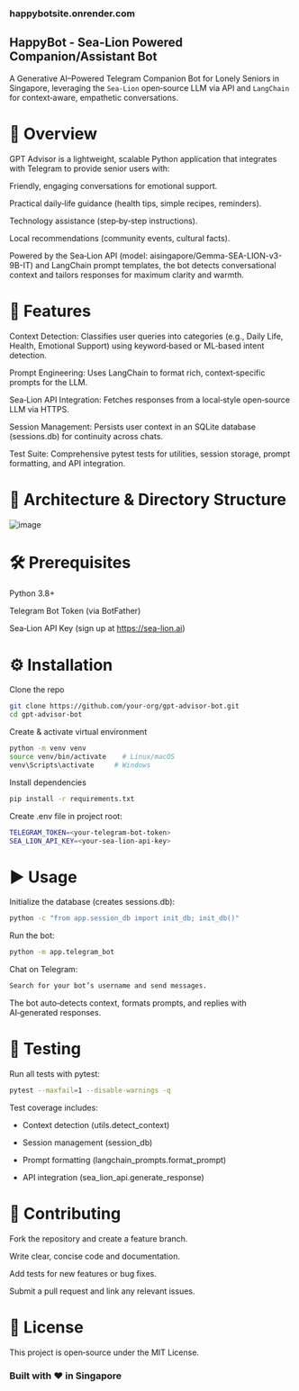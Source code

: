 
### happybotsite.onrender.com

## HappyBot - Sea-Lion Powered Companion/Assistant Bot

A Generative AI–Powered Telegram Companion Bot for Lonely Seniors in Singapore, leveraging the `Sea‑Lion` open‑source LLM via API and `LangChain` for context‑aware, empathetic conversations.

# 📖 Overview

GPT Advisor is a lightweight, scalable Python application that integrates with Telegram to provide senior users with:

Friendly, engaging conversations for emotional support.

Practical daily‑life guidance (health tips, simple recipes, reminders).

Technology assistance (step‑by‑step instructions).

Local recommendations (community events, cultural facts).

Powered by the Sea‑Lion API (model: aisingapore/Gemma-SEA-LION-v3-9B-IT) and LangChain prompt templates, the bot detects conversational context and tailors responses for maximum clarity and warmth.

# 🚀 Features

Context Detection: Classifies user queries into categories (e.g., Daily Life, Health, Emotional Support) using keyword‑based or ML‑based intent detection.

Prompt Engineering: Uses LangChain to format rich, context‑specific prompts for the LLM.

Sea‑Lion API Integration: Fetches responses from a local‑style open‑source LLM via HTTPS.

Session Management: Persists user context in an SQLite database (sessions.db) for continuity across chats.

Test Suite: Comprehensive pytest tests for utilities, session storage, prompt formatting, and API integration.

# 🔧 Architecture & Directory Structure
![image](https://github.com/user-attachments/assets/98ec9771-8149-4a86-95f3-b43354656f74)


# 🛠 Prerequisites

Python 3.8+

Telegram Bot Token (via BotFather)

Sea‑Lion API Key (sign up at https://sea-lion.ai)

# ⚙️ Installation

Clone the repo
```bash
git clone https://github.com/your-org/gpt-advisor-bot.git
cd gpt-advisor-bot
```

Create & activate virtual environment
```bash
python -m venv venv
source venv/bin/activate    # Linux/macOS
venv\Scripts\activate     # Windows
```

Install dependencies
```bash
pip install -r requirements.txt
```

Create .env file in project root:
```bash
TELEGRAM_TOKEN=<your-telegram-bot-token>
SEA_LION_API_KEY=<your-sea-lion-api-key>
```

# ▶️ Usage

Initialize the database (creates sessions.db):
```bash
python -c "from app.session_db import init_db; init_db()"
```
Run the bot:
```bash
python -m app.telegram_bot
```
Chat on Telegram:
```bash
Search for your bot’s username and send messages.
```

The bot auto‑detects context, formats prompts, and replies with AI‑generated responses.

# 🧪 Testing

Run all tests with pytest:
```bash
pytest --maxfail=1 --disable-warnings -q
```
Test coverage includes:
- Context detection (utils.detect_context)

- Session management (session_db)

- Prompt formatting (langchain_prompts.format_prompt)

- API integration (sea_lion_api.generate_response)

# 🤝 Contributing

Fork the repository and create a feature branch.

Write clear, concise code and documentation.

Add tests for new features or bug fixes.

Submit a pull request and link any relevant issues.

# 📜 License

This project is open‑source under the MIT License.

###      Built with ❤️ in Singapore       ###

